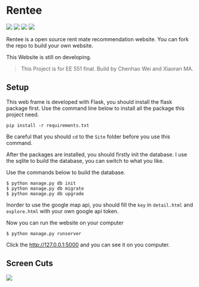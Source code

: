 # Rentee

![](https://img.shields.io/wercker/ci/wercker/docs.svg) ![](https://img.shields.io/badge/Developer-Codegass-brightgreen.svg) ![](https://img.shields.io/badge/Flask-0.11.1-blue.svg) ![](https://img.shields.io/badge/Update-May-lightgrey.svg) 

Rentee is a open source rent mate recommendation website. You can fork the repo to build your own website.

This Website is still on developing.

> This Project is for EE 551 final.
> Build by Chenhao Wei and Xiaoran MA.

## Setup

This web frame is developed with Flask, you should install the flask package first. Use the command line below to install all the package this project need.

```
pip install -r requirements.txt
```

Be careful that you should `cd` to the `Site` folder before you use this command.

After the packages are installed, you should firstly init the database. I use the sqlite to build the database, you can switch to what you like.

Use the commands below to build the database.

```
$ python manage.py db init
$ python manage.py db migrate
$ python manage.py db upgrade
```

Inorder to use the google map api, you should fill the `key` in `detail.html` and `explore.html` with your own google api token.

Now you can run the website on your computer

```
$ python manage.py runserver
```

Click the http://127.0.0.1:5000 and you can see it on you computer.

 
## Screen Cuts

![](https://github.com/Codegass/Rentee/blob/master/shootcut/sc1.jpg)
